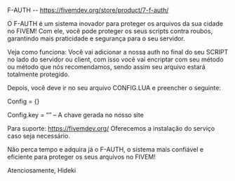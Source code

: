 F-AUTH -- https://fivemdev.org/store/product/7-f-auth/

O F-AUTH é um sistema inovador para proteger os arquivos da sua cidade no FIVEM! Com ele, você pode proteger os seus scripts contra roubos, garantindo mais praticidade e segurança para o seu servidor.

Veja como funciona:
Você vai adicionar a nossa auth no final do seu SCRIPT no lado do servidor ou client, com isso você vai encriptar com seu método ou método que nós recomendamos, sendo assim seu arquivo estará totalmente protegido.

Depois, você deve ir no seu arquivo CONFIG.LUA e preencher o seguinte:

Config = {}

Config.key = “” – A chave gerada no nosso site

Para suporte: https://fivemdev.org/ Oferecemos a instalação do serviço caso seja necessário.

Não perca tempo e adquira já o F-AUTH, o sistema mais confiável e eficiente para proteger os seus arquivos no FIVEM!

Atenciosamente, Hideki
